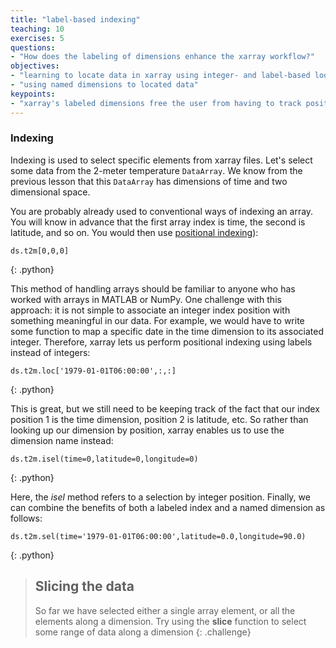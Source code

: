 ```yaml
---
title: "label-based indexing"
teaching: 10
exercises: 5
questions:
- "How does the labeling of dimensions enhance the xarray workflow?"
objectives:
- "learning to locate data in xarray using integer- and label-based lookups"
- "using named dimensions to located data"
keypoints:
- "xarray's labeled dimensions free the user from having to track positional ordering of dimensions when accessing data, creating a more simplified workflow"
---
```


### Indexing

Indexing is used to select specific elements from xarray files. Let's select some data from the 2-meter temperature `DataArray`. We know from the previous lesson that this `DataArray` has dimensions of time and two dimensional space. 

You are probably already used to conventional ways of indexing an array. You will know in advance that the first array index is time, the second is latitude, and so on. You would then use [positional indexing](http://xarray.pydata.org/en/stable/indexing.html)):

~~~
ds.t2m[0,0,0]
~~~
{: .python}

This method of handling arrays should be familiar to anyone who has worked with arrays in MATLAB or NumPy. One challenge with this approach: it is not simple to associate an integer index position with something meaningful in our data. For example, we would have to write some function to map a specific date in the time dimension to its associated integer. Therefore, xarray lets us perform positional indexing using labels instead of integers:

~~~
ds.t2m.loc['1979-01-01T06:00:00',:,:]
~~~
{: .python}

This is great, but we still need to be keeping track of the fact that our index position 1 is the time dimension, position 2 is latitude, etc. So rather than looking up our dimension by position, xarray enables us to use the dimension name instead:

~~~
ds.t2m.isel(time=0,latitude=0,longitude=0)
~~~
{: .python}

Here, the *isel* method refers to a selection by integer position. Finally, we can combine the benefits of both a labeled index and a named dimension as follows:

~~~
ds.t2m.sel(time='1979-01-01T06:00:00',latitude=0.0,longitude=90.0)
~~~
{: .python}


> ## Slicing the data
> So far we have selected either a single array element, or all the elements along a dimension. Try using the __slice__
> function to select some range of data along a dimension
{: .challenge}
